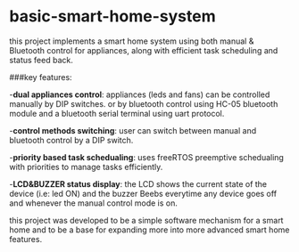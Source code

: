 # basic-smart-home-system
this project implements a smart home system using both manual & Bluetooth control for appliances, along with efficient task scheduling and status feed back.

###key features: 

-**dual appliances control**: appliances (leds and fans) can be controlled manually by DIP switches. 
or by bluetooth control using HC-05 bluetooth module and a bluetooth serial terminal using uart protocol. 

-**control methods switching**:  user can switch between manual and bluetooth control by a DIP switch. 

-**priority based task schedualing**:  uses freeRTOS preemptive schedualing with priorities to manage tasks efficiently.  

-**LCD&BUZZER status display**: the LCD shows the current state of the device (i.e: led ON) and the buzzer Beebs everytime any device goes off and whenever the manual control mode is on.



this project was developed to be a simple software mechanism for a smart home and to be a base for expanding more into more advanced smart home features.
